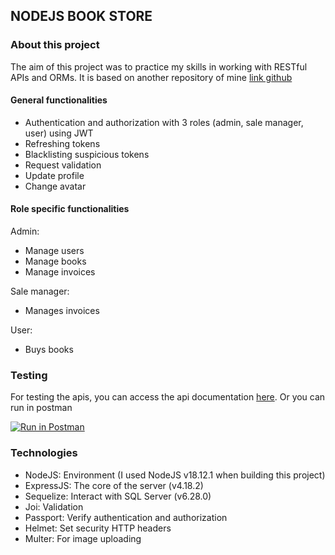 ## NODEJS BOOK STORE

### About this project

The aim of this project was to practice my skills in working with RESTful APIs and ORMs. It is based on another repository of mine [link github](https://github.com/minhtri06/express-rest-api-security-practice)

#### General functionalities

-   Authentication and authorization with 3 roles (admin, sale manager, user) using JWT
-   Refreshing tokens
-   Blacklisting suspicious tokens
-   Request validation
-   Update profile
-   Change avatar

#### Role specific functionalities

Admin:

-   Manage users
-   Manage books
-   Manage invoices

Sale manager:

-   Manages invoices

User:

-   Buys books

### Testing

For testing the apis, you can access the api documentation [here](https://documenter.getpostman.com/view/24479002/2s93m34Psu). Or you can run in postman

[![Run in Postman](https://run.pstmn.io/button.svg)](https://app.getpostman.com/run-collection/24479002-18b6774b-37d2-4a6b-9d72-260c08e90bba?action=collection%2Ffork&collection-url=entityId%3D24479002-18b6774b-37d2-4a6b-9d72-260c08e90bba%26entityType%3Dcollection%26workspaceId%3D0b819cc4-d8fd-4e66-87e0-42eb692c58f2)

### Technologies

-   NodeJS: Environment (I used NodeJS v18.12.1 when building this project)
-   ExpressJS: The core of the server (v4.18.2)
-   Sequelize: Interact with SQL Server (v6.28.0)
-   Joi: Validation
-   Passport: Verify authentication and authorization
-   Helmet: Set security HTTP headers
-   Multer: For image uploading

